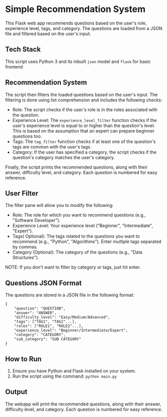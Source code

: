 # Simple Recommendation System

This Flask web app recommends questions based on the user's role, experience level, tags, and category. The questions are loaded from a JSON file and filtered based on the user's input.

## Tech Stack

This script uses Python 3 and its inbuilt `json` model and `flask` for basic frontend

## Recommendation System

The script then filters the loaded questions based on the user's input. The filtering is done using list comprehension and includes the following checks:

- Role: The script checks if the user's role is in the roles associated with the question.
- Experience Level: The `experience_level_filter` function checks if the user's experience level is equal to or higher than the question's level. This is based on the assumption that an expert can prepare beginner questions too.
- Tags: The `tag_filter` function checks if at least one of the question's tags are common with the user's tags.
- Category: If the user has specified a category, the script checks if the question's category matches the user's category.

Finally, the script prints the recommended questions, along with their answer, difficulty level, and category. Each question is numbered for easy reference.

## User Filter

The filter pane will allow you to modify the following:

- Role: The role for which you want to recommend questions (e.g., "Software Developer").
- Experience Level: Your experience level ("Beginner", "Intermediate", "Expert").
- Tags( Optional): The tags related to the questions you want to recommend (e.g., "Python", "Algorithms"). Enter multiple tags separated by commas.
- Category (Optional): The category of the questions (e.g., "Data Structures").
  
NOTE: If you don't want to filter by category or tags, just hit enter.

## Questions JSON Format

The questions are stored in a JSON file in the following format:

```
{
    "question": "QUESTION",
    "answer": "ANSWER",
    "difficulty_level": "Easy/Medium/Advanced",
    "tags": ["TAG1", "TAG2"...],
    "roles": ["ROLE1", "ROLE2"...],
    "experience_level": "Beginner/Intermediate/Expert",
    "category": "CATEGORY",
    "sub_category": "SUB CATEGORY"
}
```

## How to Run

1. Ensure you have Python and Flask installed on your system.
2. Run the script using the command: `python main.py`

## Output

The webapp will print the recommended questions, along with their answer, difficulty level, and category. Each question is numbered for easy reference.
